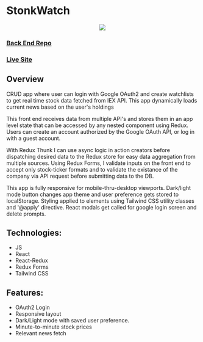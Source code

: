 # StonkWatch
<p align="center"><img src="https://raw.githubusercontent.com/Apesosmarc/StonkWatch/main/github_assets/stonkwatch_landingpage.jpg"></p>

### [Back End Repo](https://github.com/Apesosmarc/StonkWatch-API-Server)
### [Live Site](https://stonkwatch.herokuapp.com/)

## Overview
CRUD app where user can login with Google OAuth2 and create watchlists to get real time stock data fetched from IEX API. This app dynamically loads current news based on the user's holdings

This front end receives data from multiple API's and stores them in an app level
state that can be accessed by any nested component using Redux. Users can create an account authorized by the Google OAuth API, or log in with a guest account.

With Redux Thunk I can use async logic in action creators before dispatching desired data to the Redux store for easy data aggregation from multiple sources.
Using Redux Forms, I validate inputs on the front end to accept only stock-ticker formats and to validate the existance of the company via API request before submitting data to the DB.

This app is fully responsive for mobile-thru-desktop viewports. Dark/light mode button changes app theme and user preference gets stored to localStorage. Styling applied to elements using Tailwind CSS utility classes and '@apply' directive. React modals get called for google login screen and delete prompts.


## Technologies:
- JS
- React
- React-Redux
- Redux Forms
- Tailwind CSS

## Features:
- OAuth2 Login
- Responsive layout
- Dark/Light mode with saved user preference. 
- Minute-to-minute stock prices
- Relevant news fetch
